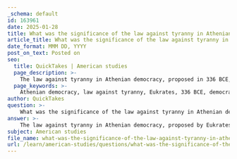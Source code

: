 ```yaml
---
_schema: default
id: 163961
date: 2025-01-28
title: What was the significance of the law against tyranny in Athenian democracy, and how was it preserved?
article_title: What was the significance of the law against tyranny in Athenian democracy, and how was it preserved?
date_format: MMM DD, YYYY
post_on_text: Posted on
seo:
  title: QuickTakes | American studies
  page_description: >-
    The law against tyranny in Athenian democracy, proposed in 336 BCE, was crucial for protecting democratic values and citizens' rights against autocratic threats. It served as a legal framework for action against tyranny and symbolized the Athenian commitment to democracy, despite its eventual dissolution after 322 BCE.
  page_keywords: >-
    Athenian democracy, law against tyranny, Eukrates, 336 BCE, democratic values, rights of citizens, autocratic rule, Agora, collective defense, legal framework, anti-tyranny legislation, historical context, cultural symbolism, preservation of democracy, Lamian War, fragility of democracy
author: QuickTakes
question: >-
    What was the significance of the law against tyranny in Athenian democracy, and how was it preserved?
answer: >-
    The law against tyranny in Athenian democracy, proposed by Eukrates in 336 BCE, held significant importance as it represented a formalized commitment to safeguarding democratic values and protecting the rights of citizens against the threat of autocratic rule. This law was inscribed on a stone and displayed in the Agora, the central public space of Athens, symbolizing the collective resolve of the Athenian people to resist tyranny.\n\nThe significance of this law can be understood through several key points:\n\n1. **Legal Framework Against Tyranny**: The law explicitly legalized the killing of any would-be tyrants, thereby empowering citizens to take action against individuals who sought to undermine the democratic system. This legal provision was a direct response to the historical context of tyranny in Athens, where previous tyrants had disrupted the political order.\n\n2. **Collective Defense of Democracy**: The anti-tyranny laws were designed to harness the collective strength of the citizenry. By providing legal incentives for citizens to act against tyrants, the law aimed to create a proactive stance against any threats to democracy, reinforcing the idea that the preservation of democratic governance was a shared responsibility.\n\n3. **Historical Context and Continuity**: Although the law was enacted in 336 BCE, the tradition of anti-tyranny legislation in Athens dates back to earlier periods, including the reforms of Solon and the Law of Demophantus after the overthrow of the oligarchic regime of the Four Hundred in 410 BCE. This continuity highlights the persistent concern among Athenians regarding the potential for tyranny and the need for legal mechanisms to counteract it.\n\n4. **Cultural and Political Symbolism**: The law served not only as a legal measure but also as a cultural symbol of Athenian identity and values. The public display of the law in the Agora acted as a constant reminder of the citizens' commitment to democracy and their historical struggles against tyranny.\n\n5. **Preservation and Legacy**: Unfortunately, the law against tyranny did not endure long; it was effectively rendered obsolete following the dissolution of Athenian democracy in 322 BCE after the defeat in the Lamian War. The law's physical inscription was destroyed and repurposed as rubble, symbolizing the fragility of democratic institutions in the face of external pressures and internal strife.\n\nIn summary, the law against tyranny was significant for its role in establishing a legal and cultural framework to protect Athenian democracy. It reflected the historical experiences of the Athenians and their ongoing struggle against autocratic rule, while also serving as a reminder of the importance of vigilance in preserving democratic values. The preservation of such laws, even if only temporarily, underscores the complexities and challenges faced by democratic systems throughout history.
subject: American studies
file_name: what-was-the-significance-of-the-law-against-tyranny-in-athenian-democracy-and-how-was-it-preserved.md
url: /learn/american-studies/questions/what-was-the-significance-of-the-law-against-tyranny-in-athenian-democracy-and-how-was-it-preserved
---
```


&nbsp;